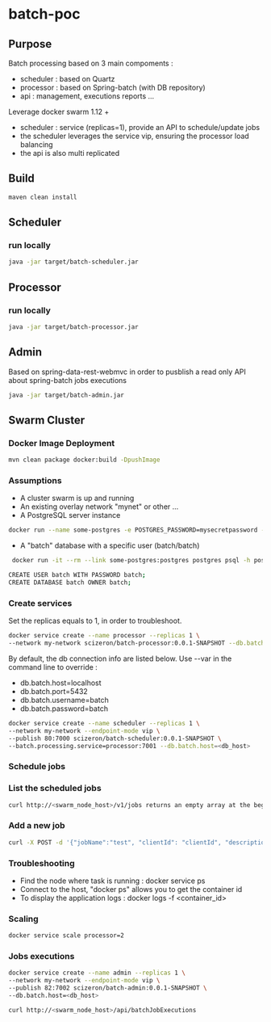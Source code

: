 # batch-poc

## Purpose

Batch processing based on 3 main compoments :
* scheduler : based on Quartz
* processor : based on Spring-batch (with DB repository)
* api       : management, executions reports ...

Leverage docker swarm 1.12 +

* scheduler   : service (replicas=1), provide an API to schedule/update jobs
* the scheduler leverages the service vip, ensuring the processor load balancing  
* the api is also multi replicated

## Build

```sh
maven clean install
```

## Scheduler

### run locally

```sh
java -jar target/batch-scheduler.jar
```

## Processor

### run locally

```sh
java -jar target/batch-processor.jar 
```

## Admin

Based on spring-data-rest-webmvc in order to pusblish a read only API about spring-batch jobs executions

```sh
java -jar target/batch-admin.jar 
```

## Swarm Cluster

###  Docker Image Deployment

```sh
mvn clean package docker:build -DpushImage
```

### Assumptions

* A cluster swarm is up and running
* An existing overlay network "mynet" or other ...
* A PostgreSQL server instance

```sh
docker run --name some-postgres -e POSTGRES_PASSWORD=mysecretpassword -d -p 5432:5432 postgres
```

* A "batch" database with a specific user (batch/batch)

```sh
 docker run -it --rm --link some-postgres:postgres postgres psql -h postgres -U postgres
```

```sh
CREATE USER batch WITH PASSWORD batch;
CREATE DATABASE batch OWNER batch;
```

### Create services

Set the replicas equals to 1, in order to troubleshoot.

```sh
docker service create --name processor --replicas 1 \
--network my-network scizeron/batch-processor:0.0.1-SNAPSHOT --db.batch.host=<db_host>
```

By default, the db connection info are listed below. Use --var in the command line to override :
* db.batch.host=localhost
* db.batch.port=5432
* db.batch.username=batch
* db.batch.password=batch

```sh
docker service create --name scheduler --replicas 1 \
--network my-network --endpoint-mode vip \
--publish 80:7000 scizeron/batch-scheduler:0.0.1-SNAPSHOT \
--batch.processing.service=processor:7001 --db.batch.host=<db_host>
```

### Schedule jobs

### List the scheduled jobs

```sh
curl http://<swarm_node_host>/v1/jobs returns an empty array at the begining.
```

### Add a new job

```sh
curl -X POST -d '{"jobName":"test", "clientId": "clientId", "description": "desc", "cronExpression": "0 * 14 * * ?"}' http://<swarm_node_host>/v1/jobs
```

### Troubleshooting

* Find the node where task is running : docker service ps <service>
* Connect to the host, "docker ps" allows you to get the container id
* To display the application logs : docker logs -f <container_id>

### Scaling

```sh
docker service scale processor=2
```

### Jobs executions

```sh
docker service create --name admin --replicas 1 \
--network my-network --endpoint-mode vip \
--publish 82:7002 scizeron/batch-admin:0.0.1-SNAPSHOT \
--db.batch.host=<db_host>
```

```sh
curl http://<swarm_node_host>/api/batchJobExecutions
```
